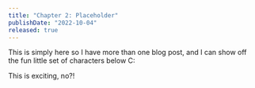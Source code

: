```yaml
---
title: "Chapter 2: Placeholder"
publishDate: "2022-10-04"
released: true
---
```

This is simply here so I have more than one blog post, and I can show off the fun little set of characters below C:

This is exciting, no?!